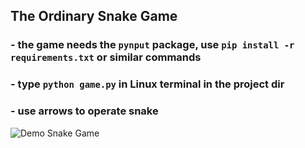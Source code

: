 ## The Ordinary Snake Game
### - the game needs the ```pynput``` package, use ```pip install -r requirements.txt``` or similar commands
### - type ```python game.py``` in Linux terminal in the project dir
### - use arrows to operate snake
![Demo Snake Game](https://github.com/KateLocate/snake_game/blob/main/demo.gif)
